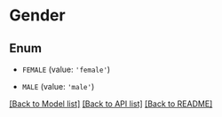 # Gender


## Enum

* `FEMALE` (value: `'female'`)

* `MALE` (value: `'male'`)

[[Back to Model list]](../README.md#documentation-for-models) [[Back to API list]](../README.md#documentation-for-api-endpoints) [[Back to README]](../README.md)



